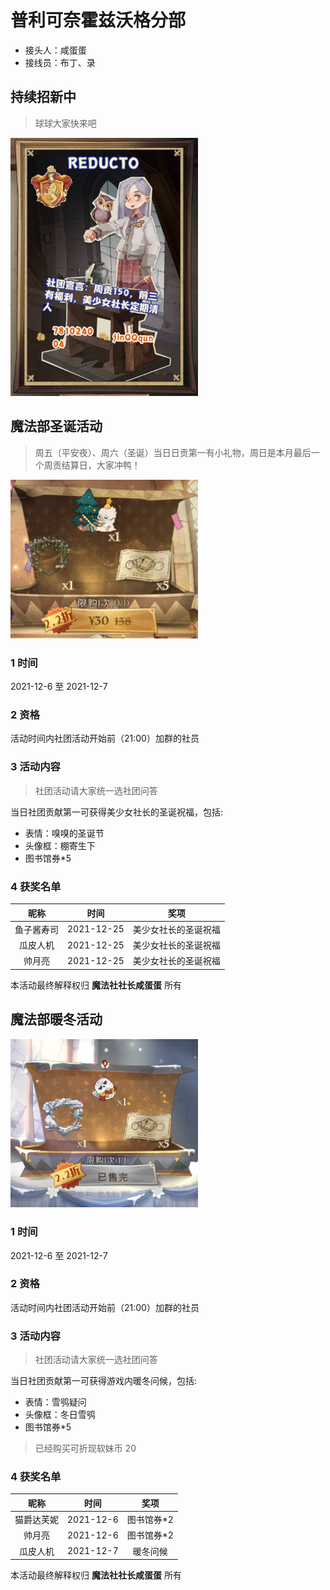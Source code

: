 # 普利可奈霍兹沃格分部
- 接头人：咸蛋蛋
- 接线员：布丁、录

## 持续招新中

>球球大家快来吧

<img src="docs/reducto.png" width ="300" alt="reducto"/>

## 魔法部圣诞活动

>周五（平安夜）、周六（圣诞）当日日贡第一有小礼物，周日是本月最后一个周贡结算日，大家冲鸭！

<img src="docs/xiuxiu.png" width ="300" alt="reducto"/>

### 1 时间
2021-12-6 至 2021-12-7
### 2 资格
活动时间内社团活动开始前（21:00）加群的社员
### 3 活动内容
>社团活动请大家统一选社团问答

当日社团贡献第一可获得美少女社长的圣诞祝福，包括:
* 表情：嗅嗅的圣诞节
* 头像框：棚寄生下
* 图书馆券*5

### 4 获奖名单
|昵称|时间|奖项|
|:---:|:---:|:---:|
|鱼子酱寿司|2021-12-25|美少女社长的圣诞祝福|
|瓜皮人机|2021-12-25|美少女社长的圣诞祝福|
|帅月亮|2021-12-25|美少女社长的圣诞祝福|

本活动最终解释权归 **魔法社社长咸蛋蛋** 所有

## 魔法部暖冬活动
<img src="docs/xuexiao.png" width ="300" alt="reducto"/>

### 1 时间
2021-12-6 至 2021-12-7
### 2 资格
活动时间内社团活动开始前（21:00）加群的社员
### 3 活动内容
>社团活动请大家统一选社团问答

当日社团贡献第一可获得游戏内暖冬问候，包括:
* 表情：雪鸮疑问
* 头像框：冬日雪鸮
* 图书馆券*5

> 已经购买可折现软妹币 20

### 4 获奖名单
|昵称|时间|奖项|
|:---:|:---:|:---:|
|猫爵达芙妮|2021-12-6|图书馆券*2|
|帅月亮|2021-12-6|图书馆券*2|
|瓜皮人机|2021-12-7|暖冬问候|

本活动最终解释权归 **魔法社社长咸蛋蛋** 所有
